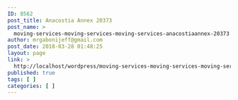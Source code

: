 ```yaml
---
ID: 8562
post_title: Anacostia Annex 20373
post_name: >
  moving-services-moving-services-moving-services-anacostiaannex-20373
author: mrgabonijeff@gmail.com
post_date: 2018-03-28 01:48:25
layout: page
link: >
  http://localhost/wordpress/moving-services-moving-services-moving-services-anacostiaannex-20373/
published: true
tags: [ ]
categories: [ ]
---
```

